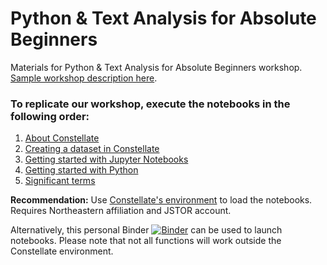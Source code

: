 # Python & Text Analysis for Absolute Beginners

Materials for Python & Text Analysis for Absolute Beginners workshop. [Sample workshop description here](https://northeastern.libcal.com/event/8553317).

<h3>To replicate our workshop, execute the notebooks in the following order:</h3>

1. [About Constellate](https://github.com/ResearchDataServicesNU/Python-TextAnalysis/blob/master/1.AboutConstellate.ipynb)
2. [Creating a dataset in Constellate](https://github.com/ResearchDataServicesNU/Python-TextAnalysis/blob/master/2.CreatingaDatasetinConstellate.ipynb)
3. [Getting started with Jupyter Notebooks](https://github.com/ResearchDataServicesNU/Python-TextAnalysis/blob/master/3.GettingStartedwithJupyterNotebooks.ipynb)
4. [Getting started with Python](https://github.com/ResearchDataServicesNU/Python-TextAnalysis/blob/master/4.GettingStartedwithPython.ipynb)
5. [Significant terms](https://github.com/ResearchDataServicesNU/Python-TextAnalysis/blob/master/5.SignificantTerms.ipynb)

<b>Recommendation:</b> Use [Constellate's environment](https://constellate.org/notebook/own/) to load the notebooks. Requires Northeastern affiliation and JSTOR account.

Alternatively, this personal Binder [![Binder](https://mybinder.org/badge_logo.svg)](https://mybinder.org/v2/gh/jasf-/tdm-nbs/master) can be used to launch notebooks. Please note that not all functions will work outside the Constellate environment.
